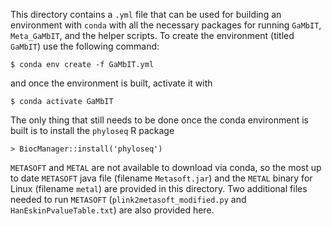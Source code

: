 This directory contains a `.yml` file that can be used for building an environment with `conda` with all the necessary packages for running `GaMbIT`, `Meta_GaMbIT`, and the helper scripts. To create the environment (titled `GaMbIT`) use the following command:
```
$ conda env create -f GaMbIT.yml
```
and once the environment is built, activate it with
```
$ conda activate GaMbIT
```
The only thing that still needs to be done once the conda environment is built is to install the `phyloseq` R package
```
> BiocManager::install('phyloseq')
```
`METASOFT` and `METAL` are not available to download via conda, so the most up to date `METASOFT` java file (filename `Metasoft.jar`) and the `METAL` binary for Linux (filename `metal`) are provided in this directory. Two additional files needed to run `METASOFT` (`plink2metasoft_modified.py` and `HanEskinPvalueTable.txt`) are also provided here.